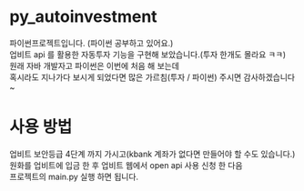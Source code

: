 # py_autoinvestment
파이썬프로젝트입니다. (파이썬 공부하고 있어요.) <br>
업비트 api 를 활용한 자동투자 기능을 구현해 보았습니다.(투자 한개도 몰라요 ㅋㅋ)<br>
원래 자바 개발자고 파이썬은 이번에 처음 해 보는데<br> 
혹시라도 지나가다 보시게 되었다면 많은 가르침(투자 / 파이썬) 주시면 감사하겠습니다~

# 사용 방법
업비트 보안등급 4단계 까지 가시고(kbank 계좌가 없다면 만들어야 할 수도 있습니다.)<br>
원화를 업비트에 입금 한 후 업비트 웹에서 open api 사용 신청 한 다음 <br>
프로젝트의 main.py 실행 하면 됩니다.

